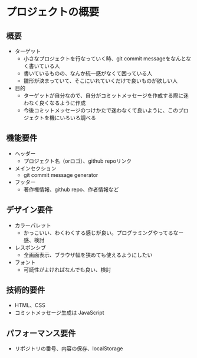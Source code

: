 # プロジェクトの概要

## 概要
- ターゲット
  - 小さなプロジェクトを行なっていく時、git commit messageをなんとなく書いている人
  - 書いているものの、なんか統一感がなくて困っている人
  - 雛形が決まっていて、そこにいれていくだけで良いものが欲しい人
- 目的
  - ターゲットが自分なので、自分がコミットメッセージを作成する際に迷わなく良くなるように作成
  - 今後コミットメッセージのつけかたで迷わなくて良いように、このプロジェクトを機にいろいろ調べる

## 機能要件
- ヘッダー
  - プロジェクト名（orロゴ）、github repoリンク
- メインセクション
  - git commit message generator
 - フッター
   - 著作権情報、github repo、作者情報など

## デザイン要件
- カラーパレット
  - かっこいい、わくわくする感じが良い。プログラミングやってるなー感、検討
- レスポンシブ
  - 全画面表示、ブラウザ幅を狭めても使えるようにしたい
- フォント
  - 可読性がよければなんでも良い、検討

## 技術的要件
- HTML、CSS
- コミットメッセージ生成は JavaScript

## パフォーマンス要件
- リポジトリの番号、内容の保存、localStorage